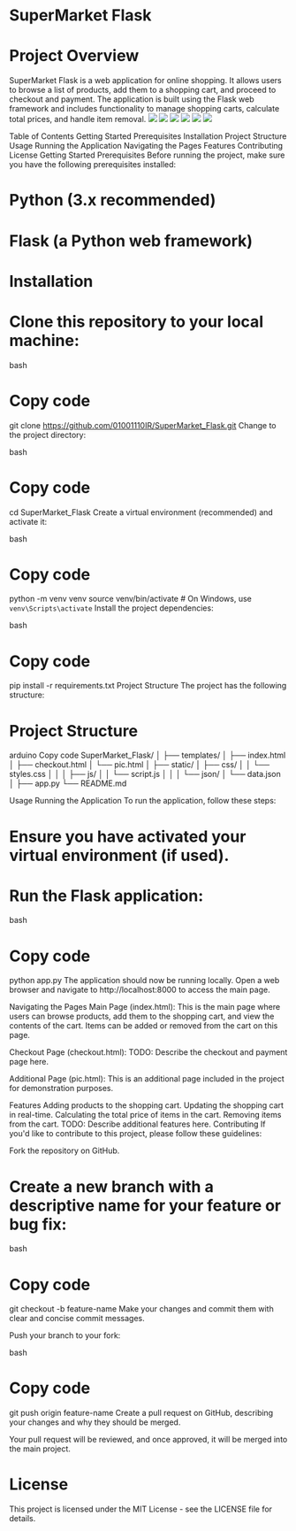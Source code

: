 # SuperMarket Flask
# Project Overview
SuperMarket Flask is a web application for online shopping. It allows users to browse a list of products, add them to a shopping cart, and proceed to checkout and payment. The application is built using the Flask web framework and includes functionality to manage shopping carts, calculate total prices, and handle item removal.
![](screenshot/one.png)
![](screenshot/two.png)
![](screenshot/three.png)
![](screenshot/four.png)
![](screenshot/five.png)
![](screenshot/six.png)

Table of Contents
Getting Started
Prerequisites
Installation
Project Structure
Usage
Running the Application
Navigating the Pages
Features
Contributing
License
Getting Started
Prerequisites
Before running the project, make sure you have the following prerequisites installed:

# Python (3.x recommended)
# Flask (a Python web framework)
# Installation
# Clone this repository to your local machine:

bash
# Copy code
git clone https://github.com/01001110IR/SuperMarket_Flask.git
Change to the project directory:

bash
# Copy code
cd SuperMarket_Flask
Create a virtual environment (recommended) and activate it:

bash
# Copy code
python -m venv venv
source venv/bin/activate  # On Windows, use `venv\Scripts\activate`
Install the project dependencies:

bash
# Copy code
pip install -r requirements.txt
Project Structure
The project has the following structure:


# Project Structure
arduino
Copy code
SuperMarket_Flask/
│
├── templates/
│   ├── index.html
│   ├── checkout.html
│   └── pic.html
│
├── static/
│   ├── css/
│   │   └── styles.css
│   │
│   ├── js/
│   │   └── script.js
│   │
│   └── json/
│       └── data.json
│
├── app.py
└── README.md


Usage
Running the Application
To run the application, follow these steps:

# Ensure you have activated your virtual environment (if used).

# Run the Flask application:

bash
# Copy code
python app.py
The application should now be running locally. Open a web browser and navigate to http://localhost:8000 to access the main page.

Navigating the Pages
Main Page (index.html): This is the main page where users can browse products, add them to the shopping cart, and view the contents of the cart. Items can be added or removed from the cart on this page.

Checkout Page (checkout.html): TODO: Describe the checkout and payment page here.

Additional Page (pic.html): This is an additional page included in the project for demonstration purposes.

Features
Adding products to the shopping cart.
Updating the shopping cart in real-time.
Calculating the total price of items in the cart.
Removing items from the cart.
TODO: Describe additional features here.
Contributing
If you'd like to contribute to this project, please follow these guidelines:

Fork the repository on GitHub.

# Create a new branch with a descriptive name for your feature or bug fix:

bash
# Copy code
git checkout -b feature-name
Make your changes and commit them with clear and concise commit messages.

Push your branch to your fork:

bash
# Copy code
git push origin feature-name
Create a pull request on GitHub, describing your changes and why they should be merged.

Your pull request will be reviewed, and once approved, it will be merged into the main project.

# License
This project is licensed under the MIT License - see the LICENSE file for details.
